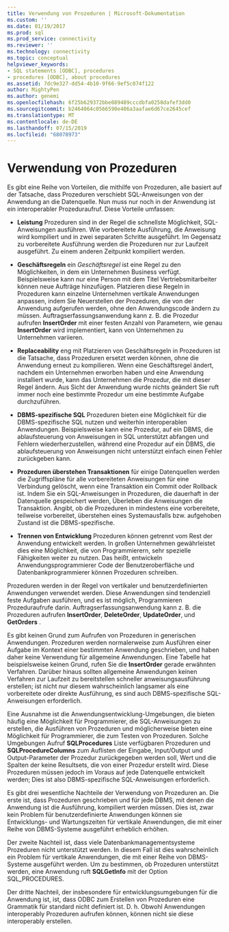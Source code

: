 ```yaml
---
title: Verwendung von Prozeduren | Microsoft-Dokumentation
ms.custom: ''
ms.date: 01/19/2017
ms.prod: sql
ms.prod_service: connectivity
ms.reviewer: ''
ms.technology: connectivity
ms.topic: conceptual
helpviewer_keywords:
- SQL statements [ODBC], procedures
- procedures [ODBC], about procedures
ms.assetid: 7dc9e327-dd54-4b10-9f66-9ef5c074f122
author: MightyPen
ms.author: genemi
ms.openlocfilehash: 6f25b629372bbe089489cccdbfa0258dafef3dd0
ms.sourcegitcommit: b2464064c0566590e486a3aafae6d67ce2645cef
ms.translationtype: MT
ms.contentlocale: de-DE
ms.lasthandoff: 07/15/2019
ms.locfileid: "68078973"
---
```

# <a name="when-to-use-procedures"></a>Verwendung von Prozeduren
Es gibt eine Reihe von Vorteilen, die mithilfe von Prozeduren, alle basiert auf der Tatsache, dass Prozeduren verschiebt SQL-Anweisungen von der Anwendung an die Datenquelle. Nun muss nur noch in der Anwendung ist ein interoperabler Prozeduraufruf. Diese Vorteile umfassen:  
  
-   **Leistung** Prozeduren sind in der Regel die schnellste Möglichkeit, SQL-Anweisungen ausführen. Wie vorbereitete Ausführung, die Anweisung wird kompiliert und in zwei separaten Schritte ausgeführt. Im Gegensatz zu vorbereitete Ausführung werden die Prozeduren nur zur Laufzeit ausgeführt. Zu einem anderen Zeitpunkt kompiliert werden.  
  
-   **Geschäftsregeln** ein *Geschäftsregel* ist eine Regel zu den Möglichkeiten, in dem ein Unternehmen Business verfügt. Beispielsweise kann nur eine Person mit dem Titel Vertriebsmitarbeiter können neue Aufträge hinzufügen. Platzieren diese Regeln in Prozeduren kann einzelne Unternehmen vertikale Anwendungen anpassen, indem Sie Neuerstellen der Prozeduren, die von der Anwendung aufgerufen werden, ohne den Anwendungscode ändern zu müssen. Auftragserfassungsanwendung kann z. B. die Prozedur aufrufen **InsertOrder** mit einer festen Anzahl von Parametern, wie genau **InsertOrder** wird implementiert, kann von Unternehmen zu Unternehmen variieren.  
  
-   **Replaceability** eng mit Platzieren von Geschäftsregeln in Prozeduren ist die Tatsache, dass Prozeduren ersetzt werden können, ohne die Anwendung erneut zu kompilieren. Wenn eine Geschäftsregel ändert, nachdem ein Unternehmen erworben haben und eine Anwendung installiert wurde, kann das Unternehmen die Prozedur, die mit dieser Regel ändern. Aus Sicht der Anwendung wurde nichts geändert Sie ruft immer noch eine bestimmte Prozedur um eine bestimmte Aufgabe durchzuführen.  
  
-   **DBMS-spezifische SQL** Prozeduren bieten eine Möglichkeit für die DBMS-spezifische SQL nutzen und weiterhin interoperablen Anwendungen. Beispielsweise kann eine Prozedur, auf ein DBMS, die ablaufsteuerung von Anweisungen in SQL unterstützt abfangen und Fehlern wiederherzustellen, während eine Prozedur auf ein DBMS, die ablaufsteuerung von Anweisungen nicht unterstützt einfach einen Fehler zurückgeben kann.  
  
-   **Prozeduren überstehen Transaktionen** für einige Datenquellen werden die Zugriffspläne für alle vorbereiteten Anweisungen für eine Verbindung gelöscht, wenn eine Transaktion ein Commit oder Rollback ist. Indem Sie ein SQL-Anweisungen in Prozeduren, die dauerhaft in der Datenquelle gespeichert werden, Überleben die Anweisungen die Transaktion. Angibt, ob die Prozeduren in mindestens eine vorbereitete, teilweise vorbereitet, überstehen eines Systemausfalls bzw. aufgehoben Zustand ist die DBMS-spezifische.  
  
-   **Trennen von Entwicklung** Prozeduren können getrennt vom Rest der Anwendung entwickelt werden. In großen Unternehmen gewährleistet dies eine Möglichkeit, die von Programmierern, sehr spezielle Fähigkeiten weiter zu nutzen. Das heißt, entwickeln Anwendungsprogrammierer Code der Benutzeroberfläche und Datenbankprogrammierer können Prozeduren schreiben.  
  
 Prozeduren werden in der Regel von vertikaler und benutzerdefinierten Anwendungen verwendet werden. Diese Anwendungen sind tendenziell feste Aufgaben ausführen, und es ist möglich, Programmieren Prozeduraufrufe darin. Auftragserfassungsanwendung kann z. B. die Prozeduren aufrufen **InsertOrder**, **DeleteOrder**, **UpdateOrder**, und **GetOrders** .  
  
 Es gibt keinen Grund zum Aufrufen von Prozeduren in generischen Anwendungen. Prozeduren werden normalerweise zum Ausführen einer Aufgabe im Kontext einer bestimmten Anwendung geschrieben, und haben daher keine Verwendung für allgemeine Anwendungen. Eine Tabelle hat beispielsweise keinen Grund, rufen Sie die **InsertOrder** gerade erwähnten Verfahren. Darüber hinaus sollten allgemeine Anwendungen keinen Verfahren zur Laufzeit zu bereitstellen schneller anweisungsausführung erstellen; ist nicht nur diesem wahrscheinlich langsamer als eine vorbereitete oder direkte Ausführung, es sind auch DBMS-spezifische SQL-Anweisungen erforderlich.  
  
 Eine Ausnahme ist die Anwendungsentwicklung-Umgebungen, die bieten häufig eine Möglichkeit für Programmierer, die SQL-Anweisungen zu erstellen, die Ausführen von Prozeduren und möglicherweise bieten eine Möglichkeit für Programmierer, die zum Testen von Prozeduren. Solche Umgebungen Aufruf **SQLProcedures** Liste verfügbaren Prozeduren und **SQLProcedureColumns** zum Auflisten der Eingabe, Input/Output und Output-Parameter der Prozedur zurückgegeben werden soll, Wert und die Spalten der keine Resultsets, die von einer Prozedur erstellt wird. Diese Prozeduren müssen jedoch im Voraus auf jede Datenquelle entwickelt werden; Dies ist also DBMS-spezifische SQL-Anweisungen erforderlich.  
  
 Es gibt drei wesentliche Nachteile der Verwendung von Prozeduren an. Die erste ist, dass Prozeduren geschrieben und für jede DBMS, mit denen die Anwendung ist die Ausführung, kompiliert werden müssen. Dies ist, zwar kein Problem für benutzerdefinierte Anwendungen können sie Entwicklungs- und Wartungszeiten für vertikale Anwendungen, die mit einer Reihe von DBMS-Systeme ausgeführt erheblich erhöhen.  
  
 Der zweite Nachteil ist, dass viele Datenbankmanagementsysteme Prozeduren nicht unterstützt werden. In diesem Fall ist dies wahrscheinlich ein Problem für vertikale Anwendungen, die mit einer Reihe von DBMS-Systeme ausgeführt werden. Um zu bestimmen, ob Prozeduren unterstützt werden, eine Anwendung ruft **SQLGetInfo** mit der Option SQL_PROCEDURES.  
  
 Der dritte Nachteil, der insbesondere für entwicklungsumgebungen für die Anwendung ist, ist, dass ODBC zum Erstellen von Prozeduren eine Grammatik für standard nicht definiert ist. D. h. Obwohl Anwendungen interoperably Prozeduren aufrufen können, können nicht sie diese interoperably erstellen.
